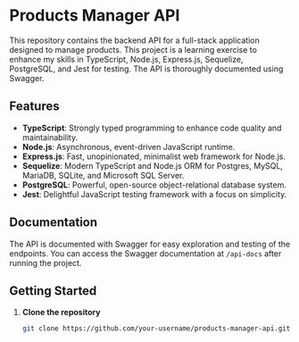 # Products Manager API

This repository contains the backend API for a full-stack application designed to manage products. This project is a learning exercise to enhance my skills in TypeScript, Node.js, Express.js, Sequelize, PostgreSQL, and Jest for testing. The API is thoroughly documented using Swagger.

## Features

- **TypeScript**: Strongly typed programming to enhance code quality and maintainability.
- **Node.js**: Asynchronous, event-driven JavaScript runtime.
- **Express.js**: Fast, unopinionated, minimalist web framework for Node.js.
- **Sequelize**: Modern TypeScript and Node.js ORM for Postgres, MySQL, MariaDB, SQLite, and Microsoft SQL Server.
- **PostgreSQL**: Powerful, open-source object-relational database system.
- **Jest**: Delightful JavaScript testing framework with a focus on simplicity.

## Documentation

The API is documented with Swagger for easy exploration and testing of the endpoints. You can access the Swagger documentation at `/api-docs` after running the project.

## Getting Started

1. **Clone the repository**
   ```sh
   git clone https://github.com/your-username/products-manager-api.git
